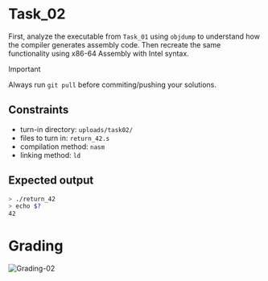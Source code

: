 # Task_02
First, analyze the executable from `Task_01` using `objdump` to understand how the compiler generates assembly code. Then recreate the same functionality using x86-64 Assembly with Intel syntax.

> [!IMPORTANT]
> Always run `git pull` before commiting/pushing your solutions.

## Constraints
- turn-in directory: `uploads/task02/`
- files to turn in: `return_42.s`
- compilation method: `nasm`
- linking method: `ld`

## Expected output
``` bash
> ./return_42
> echo $?
42
```

# Grading
![Grading-02](https://github.com/pibouill/be_class_02/actions/workflows/grading-02.yml/badge.svg)